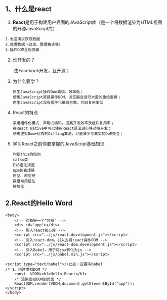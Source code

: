 ## 1、什么是react

1. **React**是用于构建用户界面的JAvaScript库（是一个将数据渲染为HTML视图的开源JavaScript库）

```
1.发送请求获取数据
2.处理数据（过滤、整理格式等）
3.操作DOM呈现页面
```

2. 谁开发的？

   ​	由Facebook开发，且开源；

3. 为什么要学？

   ```
   原生JavaScript操作Dom繁琐、效率低；
   使用JavaScript直接操作DOM，浏览器会进行大量的重绘重排；
   原生JavaScript没有组件化编码方案，代码复用率低 
   ```

4. React的特点  

   ```
   采用组件化模式、声明式编码，提高开发效率及组件复用率；
   在React Native中可以使用React语法进行移动端开发；
   使用虚拟Dom+优秀的Diffing算法，尽量减少与真实的DoM交互；
   ```

5. 学习React之前你要掌握的JavaScript基础知识

   ```
   判断this的指向
   calss类
   Es6语法规范
   npm包管理器
   原型、原型链
   数组常用语法
   模块化
   ```

## 2.React的Hello Word

```
<body>
    <!-- 贮备好一个“容器” -->
    <div id="app"></div>
    <!-- 引入react核心库 -->
    <script src="../js/react.development.js"></script>
    <!-- 引入react-dom，引入支持react操作DOM -->
    <script src="../js/react-dom.development.js"></script>
    <!-- 引入Babel，用于将jsx转化为js -->
    <script src="../js/babel.min.js"></script>

<script type="text/babel">//此处一定要写babel
/* 1、创建虚拟DOM */
    const  VDOM=<h1>Hello,React</h1>
    /* 渲染虚拟DOM到页面 */
    ReactDOM.render(VDOM,document.getElementById("app"));
</script>
</body>
```





